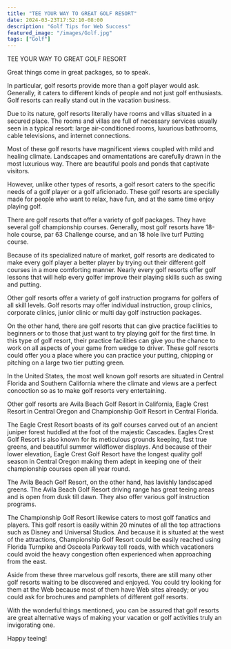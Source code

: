 ```yaml
---
title: "TEE YOUR WAY TO GREAT GOLF RESORT"
date: 2024-03-23T17:52:10-08:00
description: "Golf Tips for Web Success"
featured_image: "/images/Golf.jpg"
tags: ["Golf"]
---
```


TEE YOUR WAY TO GREAT GOLF RESORT

Great things come in great packages, so to speak.

In particular, golf resorts provide more than a golf player would ask. Generally, it caters to different kinds of people and not just golf enthusiasts. Golf resorts can really stand out in the vacation business.

Due to its nature, golf resorts literally have rooms and villas situated in a secured place. The rooms and villas are full of necessary services usually seen in a typical resort: large air-conditioned rooms, luxurious bathrooms, cable televisions, and internet connections.

Most of these golf resorts have magnificent views coupled with mild and healing climate. Landscapes and ornamentations are carefully drawn in the most luxurious way. There are beautiful pools and ponds that captivate visitors.

However, unlike other types of resorts, a golf resort caters to the specific needs of a golf player or a golf aficionado. These golf resorts are specially made for people who want to relax, have fun, and at the same time enjoy playing golf.

There are golf resorts that offer a variety of golf packages. They have several golf championship courses. Generally, most golf resorts have 18-hole course, par 63 Challenge course, and an 18 hole live turf Putting course.

Because of its specialized nature of market, golf resorts are dedicated to make every golf player a better player by trying out their different golf courses in a more comforting manner. Nearly every golf resorts offer golf lessons that will help every golfer improve their playing skills such as swing and putting.

Other golf resorts offer a variety of golf instruction programs for golfers of all skill levels. Golf resorts may offer individual instruction, group clinics, corporate clinics, junior clinic or multi day golf instruction packages.

On the other hand, there are golf resorts that can give practice facilities to beginners or to those that just want to try playing golf for the first time. In this type of golf resort, their practice facilities can give you the chance to work on all aspects of your game from wedge to driver. These golf resorts could offer you a place where you can practice your putting, chipping or pitching on a large two tier putting green.

In the United States, the most well known golf resorts are situated in Central Florida and Southern California where the climate and views are a perfect concoction so as to make golf resorts very entertaining.

Other golf resorts are Avila Beach Golf Resort in California, Eagle Crest Resort in Central Oregon and Championship Golf Resort in Central Florida.

The Eagle Crest Resort boasts of its golf courses carved out of an ancient juniper forest huddled at the foot of the majestic Cascades. Eagles Crest Golf Resort is also known for its meticulous grounds keeping, fast true greens, and beautiful summer wildflower displays. And because of their lower elevation, Eagle Crest Golf Resort have the longest quality golf season in Central Oregon making them adept in keeping one of their championship courses open all year round.

The Avila Beach Golf Resort, on the other hand, has lavishly landscaped greens. The Avila Beach Golf Resort driving range has great teeing areas and is open from dusk till dawn. They also offer various golf instruction programs.

The Championship Golf Resort likewise caters to most golf fanatics and players. This golf resort is easily within 20 minutes of all the top attractions such as Disney and Universal Studios. And because it is situated at the west of the attractions, Championship Golf Resort could be easily reached using Florida Turnpike and Osceola Parkway toll roads, with which vacationers could avoid the heavy congestion often experienced when approaching from the east.

Aside from these three marvelous golf resorts, there are still many other golf resorts waiting to be discovered and enjoyed. You could try looking for them at the Web because most of them have Web sites already; or you could ask for brochures and pamphlets of different golf resorts.

With the wonderful things mentioned, you can be assured that golf resorts are great alternative ways of making your vacation or golf activities truly an invigorating one.

Happy teeing!

